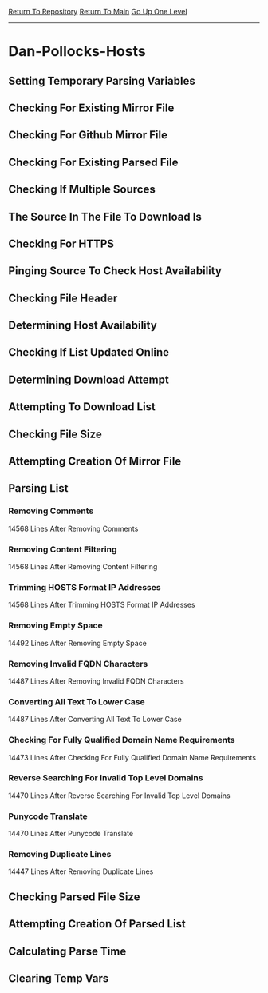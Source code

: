 [Return To Repository](https://github.com/bast69/piholeparser/)
[Return To Main](https://github.com/bast69/piholeparser/blob/master/RecentRunLogs/Mainlog.md)
[Go Up One Level](https://github.com/bast69/piholeparser/blob/master/RecentRunLogs/TopLevelScripts/30-Processing-External-Blacklists.md)
____________________________________
# Dan-Pollocks-Hosts
## Setting Temporary Parsing Variables
## Checking For Existing Mirror File
## Checking For Github Mirror File
## Checking For Existing Parsed File
## Checking If Multiple Sources
## The Source In The File To Download Is
## Checking For HTTPS
## Pinging Source To Check Host Availability
## Checking File Header
## Determining Host Availability
## Checking If List Updated Online
## Determining Download Attempt
## Attempting To Download List
## Checking File Size
## Attempting Creation Of Mirror File
## Parsing List
### Removing Comments
14568 Lines After Removing Comments
### Removing Content Filtering
14568 Lines After Removing Content Filtering
### Trimming HOSTS Format IP Addresses
14568 Lines After Trimming HOSTS Format IP Addresses
### Removing Empty Space
14492 Lines After Removing Empty Space
### Removing Invalid FQDN Characters
14487 Lines After Removing Invalid FQDN Characters
### Converting All Text To Lower Case
14487 Lines After Converting All Text To Lower Case
### Checking For Fully Qualified Domain Name Requirements
14473 Lines After Checking For Fully Qualified Domain Name Requirements
### Reverse Searching For Invalid Top Level Domains
14470 Lines After Reverse Searching For Invalid Top Level Domains
### Punycode Translate
14470 Lines After Punycode Translate
### Removing Duplicate Lines
14447 Lines After Removing Duplicate Lines
## Checking Parsed File Size
## Attempting Creation Of Parsed List
## Calculating Parse Time
## Clearing Temp Vars
